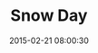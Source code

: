 ---
layout: post
title:  "Snow Day"
number: "52"
date:   2015-02-21 08:00:30
large-image: "https://farm9.staticflickr.com/8643/16418664639_588f2a0f72_s.jpg"
---